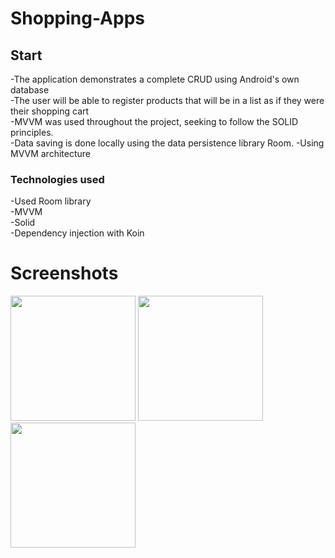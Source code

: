 # Shopping-Apps
<h2>Start</h2>
  -The application demonstrates a complete CRUD using Android's own database<br />
  -The user will be able to register products that will be in a list as if they were their shopping cart<br />
  -MVVM was used throughout the project, seeking to follow the SOLID principles.<br />
  -Data saving is done locally using the data persistence library
Room.
  -Using MVVM architecture

<h3>Technologies used</h3>
-Used Room library<br />
-MVVM<br/>
-Solid</br>
-Dependency injection with Koin</br>



# Screenshots
<div align="left">
<img src="https://user-images.githubusercontent.com/63808405/164115524-e526ed1b-64d4-442f-9800-c961c5206675.jpeg" width="200px"/>
<img src="https://user-images.githubusercontent.com/63808405/164115527-e02f26b8-d93a-4b7c-96dc-ef045710956d.jpeg" width="200px"/>
<img src="https://user-images.githubusercontent.com/63808405/164115531-5e4048be-27e5-4037-b020-814862ec14f9.jpeg" width="200px"/>
</div>
